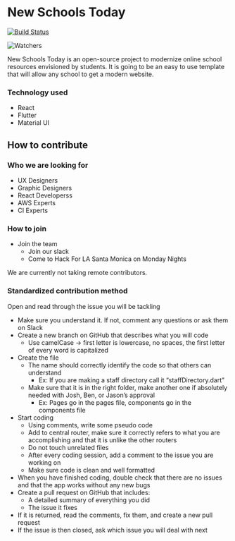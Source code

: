 # New Schools Today
[![Build Status](https://travis-ci.com/hackforla/new-schools-today.svg?branch=master)](https://travis-ci.com/hackforla/new-schools-today)

![Watchers](https://img.shields.io/github/watchers/hackforla/new-schools-today?label=Watchers&style=for-the-badge)

New Schools Today is an open-source project to modernize online school resources envisioned by students. It is going to be an easy to use template that will allow any school to get a modern website.


### Technology used

- React
- Flutter
- Material UI



## How to contribute

### Who we are looking for
- UX Designers
- Graphic Designers
- React Developerss
- AWS Experts
- CI Experts

### How to join
- Join the team
  - Join our slack
  - Come to Hack For LA Santa Monica on Monday Nights

We are currently not taking remote contributors.

### Standardized contribution method
Open and read through the issue you will be tackling
- Make sure you understand it. If not, comment any questions or ask them on Slack
- Create a new branch on GitHub that describes what you will code
  - Use camelCase → first letter is lowercase, no spaces, the first letter of every word is capitalized
- Create the file
  - The name should correctly identify the code so that others can understand
    - Ex: If you are making a staff directory call it “staffDirectory.dart”
  - Make sure that it is in the right folder, make another one if absolutely needed with Josh, Ben, or Jason’s approval
    - Ex: Pages go in the pages file, components go in the components file
- Start coding
  - Using comments, write some pseudo code
  - Add to central router, make sure it correctly refers to what you are accomplishing and that it is unlike the other routers
  - Do not touch unrelated files
  - After every coding session, add a comment to the issue you are working on
  - Make sure code is clean and well formatted
- When you have finished coding, double check that there are no issues and that the app works without any new bugs
- Create a pull request on GitHub that includes:
  - A detailed summary of everything you did
  - The issue it fixes
- If it is returned, read the comments, fix them, and create a new pull request
- If the issue is then closed, ask which issue you will deal with next
